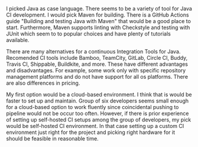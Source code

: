 I picked Java as case language. There seems to be a variety of tool for Java CI development. I would pick Maven for building. There is a GitHub Actions guide "Building and testing Java with Maven" that would be a good place to start. Furthermore, Maven supports linting with Checkstyle and testing with JUnit which seem to to popular choices and have plenty of tutorials available.

There are many alternatives for a continuous Integration Tools for Java. Recomended CI tools include Bamboo, TeamCity, GitLab, Circle CI, Buddy, Travis CI, Shippable, Buildkite, and more. These have different advantages and disadvantages. For example, some work only with specific repository management platforms and do not have support for all os platforms. There are also differences in pricing.

My first option would be a cloud-based environment. I think that is would be faster to set up and maintain. Group of six developers seems small enough for a cloud-based option to work fluently since coincidental pushing to pipeline would not be occur too often. However, if there is prior experience of setting up self-hosted CI setups among the group of developers, my pick would be self-hosted CI environment. In that case setting up a custom CI environment just right for the project and picking right hardware for it should be feasible in reasonable time.
